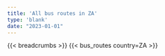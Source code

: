 ```yaml
---
title: 'All bus routes in ZA'
type: 'blank'
date: "2023-01-01"
---
```


{{< breadcrumbs >}}
{{< bus_routes country=ZA >}}
